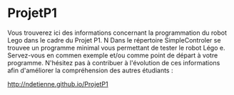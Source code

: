 # ProjetP1
Vous trouverez ici des informations concernant la programmation du robot Lego dans le cadre du Projet P1. N
Dans le répertoire SimpleControler se trouvee un programme minimal vous permettant de tester le robot  Légo e.
Servez-vous en commen exemple et/ou comme point de départ à votre programme.
N'hésitez pas à contribuer à l'évolution de ces informations afin d'améliorer la compréhension des autres étudiants :

http://ndetienne.github.io/ProjetP1
